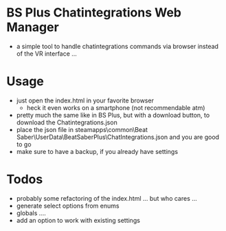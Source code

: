 # BS Plus Chatintegrations Web Manager
+ a simple tool to handle chatintegrations commands via browser instead of the VR interface ...

# Usage
+ just open the index.html in your favorite browser
  + heck it even works on a smartphone (not recommendable atm)
+ pretty much the same like in BS Plus, but with a download button, to download the Chatintegrations.json
+ place the json file in steamapps\common\Beat Saber\UserData\BeatSaberPlus\ChatIntegrations.json and you are good to go
+ make sure to have a backup, if you already have settings

# Todos
+ probably some refactoring of the index.html ... but who cares ...
+ generate select options from enums
+ globals ....
+ add an option to work with existing settings
